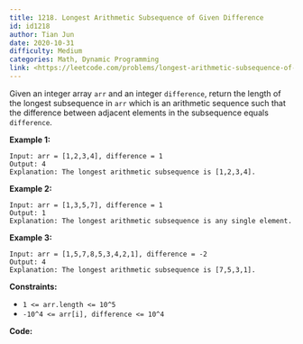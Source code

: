```yaml
---
title: 1218. Longest Arithmetic Subsequence of Given Difference
id: id1218
author: Tian Jun
date: 2020-10-31
difficulty: Medium
categories: Math, Dynamic Programming
link: <https://leetcode.com/problems/longest-arithmetic-subsequence-of-given-difference/description/>
---
```


Given an integer array `arr` and an integer `difference`, return the length of
the longest subsequence in `arr` which is an arithmetic sequence such that the
difference between adjacent elements in the subsequence equals `difference`.



**Example 1:**
            
	Input: arr = [1,2,3,4], difference = 1    
	Output: 4    
	Explanation: The longest arithmetic subsequence is [1,2,3,4].

**Example 2:**
            
	Input: arr = [1,3,5,7], difference = 1    
	Output: 1    
	Explanation: The longest arithmetic subsequence is any single element.    

**Example 3:**
            
	Input: arr = [1,5,7,8,5,3,4,2,1], difference = -2    
	Output: 4    
	Explanation: The longest arithmetic subsequence is [7,5,3,1].    



**Constraints:**

  * `1 <= arr.length <= 10^5`
  * `-10^4 <= arr[i], difference <= 10^4`


**Code:**
